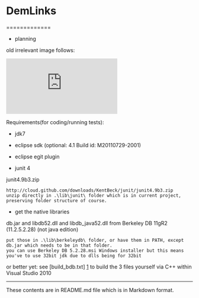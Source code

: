 # DemLinks
=============

- planning

old irrelevant image follows:

![oldimg](http://sourceforge.net/dbimage.php?id=85462 "very old image from cvs/svn rev. 102")


Requirements(for coding/running tests):

* jdk7

* eclipse sdk (optional: 4.1 Build id: M20110729-2001)

* eclipse egit plugin

* junit 4

junit4.9b3.zip

	http://cloud.github.com/downloads/KentBeck/junit/junit4.9b3.zip
	unzip directly in .\lib\junit\ folder which is in current project, preserving folder structure of course.

* get the native libraries

db.jar and libdb52.dll and libdb_java52.dll from Berkeley DB 11gR2 (11.2.5.2.28) (not java edition)

	put those in .\lib\berkeleydb\ folder, or have them in PATH, except db.jar which needs to be in that folder.
	you can use Berkeley DB 5.2.28.msi Windows installer but this means you've to use 32bit jdk due to dlls being for 32bit
or better yet:
see [build_bdb.txt] [1] to build the 3 files yourself via C++ within Visual Studio 2010

[1]: https://github.com/DeMLinkS/demlinks/blob/master/build_bdb.txt   "how to build berkeleydb"
------------------

These contents are in README.md file which is in Markdown format.
